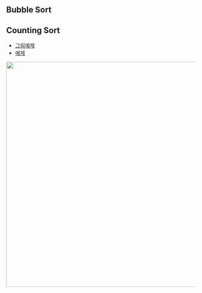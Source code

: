 ## Bubble Sort

## Counting Sort

* [그림예제](http://bowbowbow.tistory.com/8)
* [예제](http://nhs0912.tistory.com/57)

<p align="center">
<img src="Algorithm/images/sort.PNG" width="600" >	
</p>
